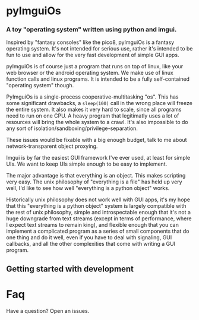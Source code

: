 # pyImguiOs
### A toy "operating system" written using python and imgui.

Inspired by "fantasy consoles" like the pico8, pyImguiOs is a fantasy operating
system. It's not intended for serious use, rather it's intended to be fun to use
and allow for the very fast development of simple GUI apps.

pyImguiOs is of course just a program that runs on top of linux, like your web
browser or the android operating system. We make use of linux function calls and
linux programs. It is intended to be a fully self-contained "operating system"
though.

PyImguiOs is a single-process cooperative-multitasking "os". This has some
significant drawbacks, a `sleep(100)` call in the wrong place will freeze the
entire system. It also makes it very hard to scale, since all programs need to
run on one CPU. A heavy program that legitimatly uses a lot of resources will
bring the whole system to a crawl. It's also impossible to do any sort of
isolation/sandboxing/privilege-separation.

These issues would be fixable with a big enough budget, talk to me about
network-transparent object proxying.

Imgui is by far the easiest GUI framework I've ever used, at least for simple
UIs. We want to keep UIs simple enough to be easy to implement.

The major advantage is that everything is an object. This makes scripting very
easy. The unix philosophy of "everything is a file" has held up very well, I'd
like to see how well "everything is a python object" works.

Historically unix philosophy does not work well with GUI apps, it's my hope that
this "everything is a python object" system is largely compatible with the rest
of unix philosophy, simple and introspectable enough that it's not a huge
downgrade from text streams (except in terms of performance, where I expect text
streams to remain king), and flexible enough that you can implement a
complicated program as a series of small components that do one thing and do it well,
even if you have to deal with signaling, GUI callbacks, and all the other 
complexities that come with writing a GUI program.


## Getting started with development

# Faq

Have a question? Open an issues.
